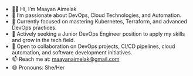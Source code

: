 - 👋🏽 Hi, I’m Maayan Aimelak
- 👀 I’m passionate about DevOps, Cloud Technologies, and Automation.
- 🌱 Currently focused on mastering Kubernetes, Terraform, and advanced DevOps practices.
- 💼 Actively seeking a Junior DevOps Engineer position to apply my skills and grow in the tech field.  
- 💞️ Open to collaboration on DevOps projects, CI/CD pipelines, cloud automation, and software development initiatives.
- 📫 Reach me at: maayanaimelak@gmail.com
- 😄 Pronouns: She/Her
<!---
MaayanAimelak28/MaayanAimelak28 is a ✨ special ✨ repository because its `README.md` (this file) appears on your GitHub profile.
You can click the Preview link to take a look at your changes.
--->

